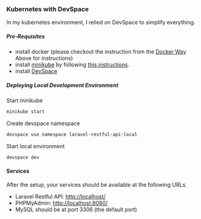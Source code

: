 ### Kubernetes with DevSpace
In my kubernetes environment, I relied on DevSpace to simplify everything.

##### Pre-Requisites
- install docker (please checkout the instruction from the [Docker Way](#the-docker-and-laravel-sail-way) Above for instructions)
- install [minikube](#) by following [this instructions](https://minikube.sigs.k8s.io/docs/start/).
- install [DevSpace](https://github.com/loft-sh/devspace)

##### Deploying Local Development Environment

Start minikube

```bash
minikube start
```

Create devspace namespace
```bash
devspace use namespace laravel-restful-api-local
```

Start local environment

```bash
devspace dev
```

#### Services
After the setup, your services should be available at the following URLs.
- Laravel Restful API: [http://localhost/](http://localhost)
- PHPMyAdmin: [http://localhost:8080/](http://localhost:8080)
- MySQL should be at port 3306 (the default port)